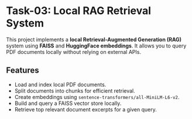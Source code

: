 # Task-03: Local RAG Retrieval System

This project implements a **local Retrieval-Augmented Generation (RAG)** system using **FAISS** and **HuggingFace embeddings**. It allows you to query PDF documents locally without relying on external APIs.

## Features
- Load and index local PDF documents.
- Split documents into chunks for efficient retrieval.
- Create embeddings using `sentence-transformers/all-MiniLM-L6-v2`.
- Build and query a FAISS vector store locally.
- Retrieve top relevant document excerpts for a given query.


